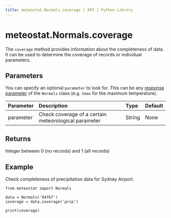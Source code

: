 ```yaml
---
title: meteostat.Normals.coverage | API | Python Library
---
```


# meteostat.Normals.coverage

The `coverage` method provides information about the completeness of data. It can be used to determine the coverage of records or individual parameters.

## Parameters

You can specify an optional `parameter` to look for. This can be any [response parameter](/python/normals.html#data-structure) of the `Normals` class (e.g. `tmax` for the maximum temperature).

| **Parameter** | **Description**                                      | **Type** | **Default** |
|:--------------|:-----------------------------------------------------|:---------|:------------|
| parameter     | Check coverage of a certain meteorological parameter | String   | None        |

## Returns

Integer between 0 (no records) and 1 (all records)

## Example

Check completeness of precipitation data for Sydney Airport.

```python{4}
from meteostat import Normals

data = Normals('94767')
coverage = data.coverage('prcp')

print(coverage)
```
